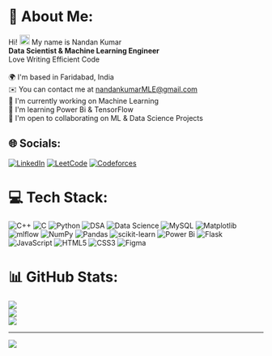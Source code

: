 # 💫 About Me:
Hi! <img src="https://user-images.githubusercontent.com/18350557/176309783-0785949b-9127-417c-8b55-ab5a4333674e.gif" alt="Waving Hand" width="20px"/> My name is Nandan Kumar<br>__Data Scientist & Machine Learning Engineer__<br>Love Writing Efficient Code<br><br>🌍  I'm based in Faridabad, India<br>✉️  You can contact me at nandankumarMLE@gmail.com<br>🚀  I'm currently working on Machine Learning<br>🧠  I'm learning Power Bi & TensorFlow<br>🤝  I'm open to collaborating on ML & Data Science Projects


## 🌐 Socials:
[![LinkedIn](https://img.shields.io/badge/LinkedIn-%230077B5.svg?logo=linkedin&logoColor=white)](https://linkedin.com/in/https://www.linkedin.com/in/nandan-kumar-787944229/)
[![LeetCode](https://img.shields.io/badge/LeetCode-%23FFA116.svg?logo=leetcode&logoColor=white)](https://leetcode.com/nandan_kumar07/)
[![Codeforces](https://img.shields.io/badge/Codeforces-%23220022.svg?logo=codeforces&logoColor=white)](https://codeforces.com/profile/NandanKumar)



# 💻 Tech Stack:
![C++](https://img.shields.io/badge/c++-%2300599C.svg?style=for-the-badge&logo=c%2B%2B&logoColor=white) ![C](https://img.shields.io/badge/c-%2300599C.svg?style=for-the-badge&logo=c&logoColor=white) ![Python](https://img.shields.io/badge/python-3670A0?style=for-the-badge&logo=python&logoColor=ffdd54) ![DSA](https://img.shields.io/badge/DSA-Algorithms-green.svg?style=for-the-badge) ![Data Science](https://img.shields.io/badge/Data%20Science-%23121011.svg?style=for-the-badge&logo=data&logoColor=white) ![MySQL](https://img.shields.io/badge/mysql-%2300000f.svg?style=for-the-badge&logo=mysql&logoColor=white) ![Matplotlib](https://img.shields.io/badge/Matplotlib-%23ffffff.svg?style=for-the-badge&logo=Matplotlib&logoColor=black) ![mlflow](https://img.shields.io/badge/mlflow-%23d9ead3.svg?style=for-the-badge&logo=numpy&logoColor=blue) ![NumPy](https://img.shields.io/badge/numpy-%23013243.svg?style=for-the-badge&logo=numpy&logoColor=white) ![Pandas](https://img.shields.io/badge/pandas-%23150458.svg?style=for-the-badge&logo=pandas&logoColor=white) ![scikit-learn](https://img.shields.io/badge/scikit--learn-%23F7931E.svg?style=for-the-badge&logo=scikit-learn&logoColor=white) ![Power Bi](https://img.shields.io/badge/power_bi-F2C811?style=for-the-badge&logo=powerbi&logoColor=black) ![Flask](https://img.shields.io/badge/Flask-%23000000.svg?style=for-the-badge&logo=flask&logoColor=white) ![JavaScript](https://img.shields.io/badge/JavaScript-%23F7DF1E.svg?style=for-the-badge&logo=javascript&logoColor=black) ![HTML5](https://img.shields.io/badge/HTML5-%23E34F26.svg?style=for-the-badge&logo=html5&logoColor=white) ![CSS3](https://img.shields.io/badge/css3-%231572B6.svg?style=for-the-badge&logo=css3&logoColor=white) ![Figma](https://img.shields.io/badge/figma-%23F24E1E.svg?style=for-the-badge&logo=figma&logoColor=white) 



# 📊 GitHub Stats:
![](https://github-readme-stats.vercel.app/api?username=NandanKumar07&theme=dark&hide_border=false&include_all_commits=false&count_private=false)<br/>
![](https://github-readme-streak-stats.herokuapp.com/?user=NandanKumar07&theme=dark&hide_border=false)<br/>
![](https://github-readme-stats.vercel.app/api/top-langs/?username=NandanKumar07&theme=dark&hide_border=false&include_all_commits=false&count_private=false&layout=compact)

---
[![](https://visitcount.itsvg.in/api?id=NandanKumar07&icon=2&color=6)](https://visitcount.itsvg.in)

<!-- Proudly created with GPRM ( https://gprm.itsvg.in ) -->
